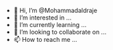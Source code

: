 - 👋 Hi, I’m @Mohammadaldraje
- 👀 I’m interested in ...
- 🌱 I’m currently learning ...
- 💞️ I’m looking to collaborate on ...
- 📫 How to reach me ...

<!---
Mohammadaldraje/Mohammadaldraje is a ✨ special ✨ repository because its `README.md` (this file) appears on your GitHub profile.
You can click the Preview link to take a look at your changes.
--->
